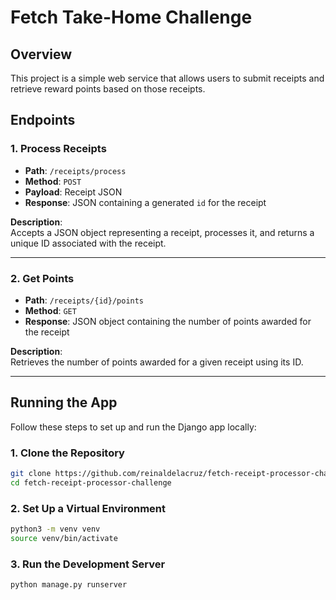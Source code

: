 # Fetch Take-Home Challenge

## Overview
This project is a simple web service that allows users to submit receipts and retrieve reward points based on those receipts.

## Endpoints

### 1. Process Receipts

- **Path**: `/receipts/process`  
- **Method**: `POST`  
- **Payload**: Receipt JSON  
- **Response**: JSON containing a generated `id` for the receipt

**Description**:  
Accepts a JSON object representing a receipt, processes it, and returns a unique ID associated with the receipt.

---

### 2. Get Points

- **Path**: `/receipts/{id}/points`  
- **Method**: `GET`  
- **Response**: JSON object containing the number of points awarded for the receipt

**Description**:  
Retrieves the number of points awarded for a given receipt using its ID.

---

## Running the App

Follow these steps to set up and run the Django app locally:

### 1. Clone the Repository

```bash
git clone https://github.com/reinaldelacruz/fetch-receipt-processor-challenge.git
cd fetch-receipt-processor-challenge
```

### 2. Set Up a Virtual Environment
```bash
python3 -m venv venv
source venv/bin/activate
```

### 3. Run the Development Server
```bash
python manage.py runserver
```

